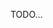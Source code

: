 TODO...

<!---

- 👋 Hi, I’m @gww-certik
- 👀 I’m interested in ...
- 🌱 I’m currently learning ...
- 💞️ I’m looking to collaborate on ...
- 📫 How to reach me ...

gww-certik/gww-certik is a ✨ special ✨ repository because its `README.md` (this file) appears on your GitHub profile.
You can click the Preview link to take a look at your changes.
--->
